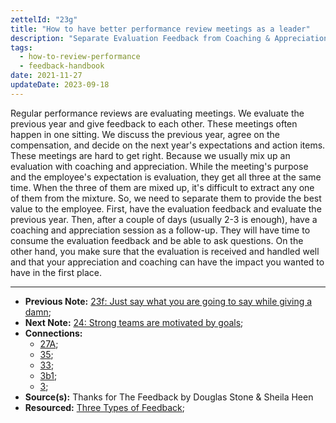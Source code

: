 ```yaml
---
zettelId: "23g"
title: "How to have better performance review meetings as a leader"
description: "Separate Evaluation Feedback from Coaching & Appreciation Feedback In Performance Reviews"
tags:
  - how-to-review-performance
  - feedback-handbook
date: 2021-11-27
updateDate: 2023-09-18
---
```


Regular performance reviews are evaluating meetings. We evaluate the previous year and give feedback to each other. These meetings often happen in one sitting. We discuss the previous year, agree on the compensation, and decide on the next year's expectations and action items. These meetings are hard to get right. Because we usually mix up an evaluation with coaching and appreciation. While the meeting's purpose and the employee's expectation is evaluation, they get all three at the same time. When the three of them are mixed up, it's difficult to extract any one of them from the mixture. So, we need to separate them to provide the best value to the employee. First, have the evaluation feedback and evaluate the previous year. Then, after a couple of days (usually 2-3 is enough), have a coaching and appreciation session as a follow-up. They will have time to consume the evaluation feedback and be able to ask questions. On the other hand, you make sure that the evaluation is received and handled well and that your appreciation and coaching can have the impact you wanted to have in the first place.

---

- **Previous Note:** [23f: Just say what you are going to say while giving a damn](/notes/23f/);
- **Next Note:** [24: Strong teams are motivated by goals](/notes/24/);
- **Connections:**
  - [27A](/notes/27a/);
  - [35](/notes/35/);
  - [33](/notes/33/);
  - [3b1](/notes/3b1/);
  - [3](/notes/3/);
- **Source(s):** Thanks for The Feedback by Douglas Stone & Sheila Heen
- **Resourced:** [Three Types of Feedback](/three-types-of-feedback/);
